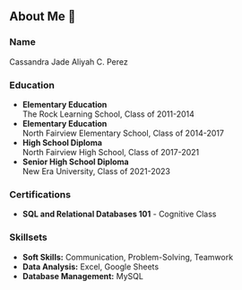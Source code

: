 
## About Me  👋

### Name
Cassandra Jade Aliyah C. Perez

### Education
- **Elementary Education**  
  The Rock Learning School, Class of 2011-2014
- **Elementary Education**  
 North Fairview Elementary School, Class of 2014-2017
- **High School Diploma**  
  North Fairview High School, Class of 2017-2021
- **Senior High School Diploma**  
  New Era University, Class of 2021-2023
  
### Certifications
- **SQL and Relational Databases 101** - Cognitive Class

### Skillsets
- **Soft Skills:** Communication, Problem-Solving, Teamwork
- **Data Analysis:** Excel, Google Sheets
- **Database Management:** MySQL
